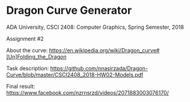 # Dragon Curve Generator

ADA University, CSCI 2408: Computer Graphics, Spring Semester, 2018 

Assignment #2

About the curve:
https://en.wikipedia.org/wiki/Dragon_curve#[Un]Folding_the_Dragon

Task description:
https://github.com/nnasirzada/Dragon-Curve/blob/master/CSCI2408_2018-HW02-Models.pdf

Final result: 
https://www.facebook.com/nzrnsrzd/videos/2071883003076170/
